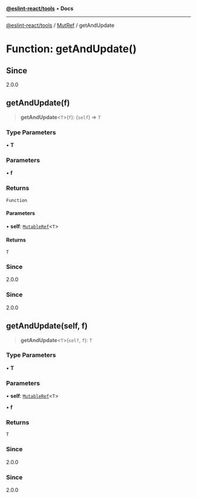 [**@eslint-react/tools**](../../../README.md) • **Docs**

***

[@eslint-react/tools](../../../README.md) / [MutRef](../README.md) / getAndUpdate

# Function: getAndUpdate()

## Since

2.0.0

## getAndUpdate(f)

> **getAndUpdate**\<`T`\>(`f`): (`self`) => `T`

### Type Parameters

• **T**

### Parameters

• **f**

### Returns

`Function`

#### Parameters

• **self**: [`MutableRef`](../interfaces/MutableRef.md)\<`T`\>

#### Returns

`T`

### Since

2.0.0

### Since

2.0.0

## getAndUpdate(self, f)

> **getAndUpdate**\<`T`\>(`self`, `f`): `T`

### Type Parameters

• **T**

### Parameters

• **self**: [`MutableRef`](../interfaces/MutableRef.md)\<`T`\>

• **f**

### Returns

`T`

### Since

2.0.0

### Since

2.0.0
